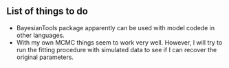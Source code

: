 ## List of things to do

* BayesianTools package apparently can be used with model codede in other languages.
* With  my own MCMC things seem to work very well. However, I will try to run the 
  fitting procedure with simulated data to see if I can recover the original 
  parameters. 

  

